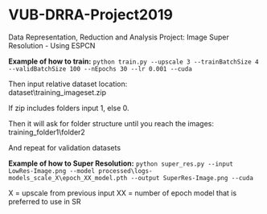 # VUB-DRRA-Project2019
Data Representation, Reduction and Analysis Project: Image Super Resolution - Using ESPCN 

**Example of how to train:**
`python train.py --upscale 3 --trainBatchSize 4 --validBatchSize 100 --nEpochs 30 --lr 0.001 --cuda`

Then input relative dataset location:  
dataset\training_imageset.zip

If zip includes folders input 1, else 0.

Then it will ask for folder structure until you reach the images:  
training_folder1\folder2

And repeat for validation datasets

**Example of how to Super Resolution:**
`python super_res.py --input LowRes-Image.png --model processed\logs-models_scale_X\epoch_XX_model.pth --output SuperRes-Image.png --cuda`

X = upscale from previous input
XX = number of epoch model that is preferred to use in SR

